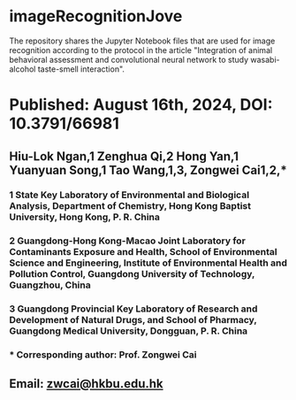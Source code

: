 # imageRecognitionJove
The repository shares the Jupyter Notebook files that are used for image recognition according to the protocol in the article "Integration of animal behavioral assessment and convolutional neural network to study wasabi-alcohol taste-smell interaction".

# Published: August 16th, 2024, DOI: 10.3791/66981
## Hiu-Lok Ngan,1 Zenghua Qi,2 Hong Yan,1 Yuanyuan Song,1 Tao Wang,1,3, Zongwei Cai1,2,*
### 1 State Key Laboratory of Environmental and Biological Analysis, Department of Chemistry, Hong Kong Baptist University, Hong Kong, P. R. China
### 2 Guangdong-Hong Kong-Macao Joint Laboratory for Contaminants Exposure and Health, School of Environmental Science and Engineering, Institute of Environmental Health and Pollution Control, Guangdong University of Technology, Guangzhou, China
### 3 Guangdong Provincial Key Laboratory of Research and Development of Natural Drugs, and School of Pharmacy, Guangdong Medical University, Dongguan, P. R. China
### * Corresponding author: Prof. Zongwei Cai
## Email: zwcai@hkbu.edu.hk
